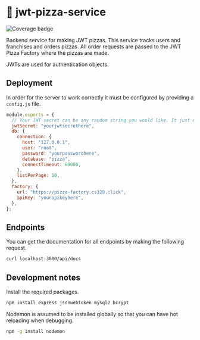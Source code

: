 # 🍕 jwt-pizza-service

![Coverage badge](https://pizza-factory.cs329.click/api/badge/jaragorn/jwtpizzaservicecoverage)

Backend service for making JWT pizzas. This service tracks users and franchises and orders pizzas. All order requests are passed to the JWT Pizza Factory where the pizzas are made.

JWTs are used for authentication objects.

## Deployment

In order for the server to work correctly it must be configured by providing a `config.js` file.

```js
module.exports = {
  // Your JWT secret can be any random string you would like. It just needs to be secret.
  jwtSecret: "yourjwtsecrethere",
  db: {
    connection: {
      host: "127.0.0.1",
      user: "root",
      password: "yourpasswordhere",
      database: "pizza",
      connectTimeout: 60000,
    },
    listPerPage: 10,
  },
  factory: {
    url: "https://pizza-factory.cs329.click",
    apiKey: "yourapikeyhere",
  },
};
```

## Endpoints

You can get the documentation for all endpoints by making the following request.

```sh
curl localhost:3000/api/docs
```

## Development notes

Install the required packages.

```sh
npm install express jsonwebtoken mysql2 bcrypt
```

Nodemon is assumed to be installed globally so that you can have hot reloading when debugging.

```sh
npm -g install nodemon
```
